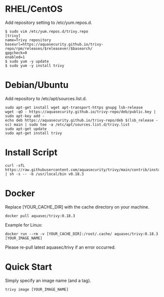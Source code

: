 # RHEL/CentOS

Add repository setting to /etc/yum.repos.d.
```
$ sudo vim /etc/yum.repos.d/trivy.repo
[trivy]
name=Trivy repository
baseurl=https://aquasecurity.github.io/trivy-repo/rpm/releases/$releasever/$basearch/
gpgcheck=0
enabled=1
$ sudo yum -y update
$ sudo yum -y install trivy
```

# Debian/Ubuntu

Add repository to /etc/apt/sources.list.d.
```
sudo apt-get install wget apt-transport-https gnupg lsb-release
wget -qO - https://aquasecurity.github.io/trivy-repo/deb/public.key | sudo apt-key add -
echo deb https://aquasecurity.github.io/trivy-repo/deb $(lsb_release -sc) main | sudo tee -a /etc/apt/sources.list.d/trivy.list
sudo apt-get update
sudo apt-get install trivy
```

# Install Script

```
curl -sfL https://raw.githubusercontent.com/aquasecurity/trivy/main/contrib/install.sh | sh -s -- -b /usr/local/bin v0.18.3
```
# Docker

Replace [YOUR_CACHE_DIR] with the cache directory on your machine.
```
docker pull aquasec/trivy:0.18.3
```
Example for Linux:
```
docker run --rm -v [YOUR_CACHE_DIR]:/root/.cache/ aquasec/trivy:0.18.3 [YOUR_IMAGE_NAME]
```
Please re-pull latest aquasec/trivy if an error occurred.

# Quick Start
Simply specify an image name (and a tag).
```
trivy image [YOUR_IMAGE_NAME]
```



